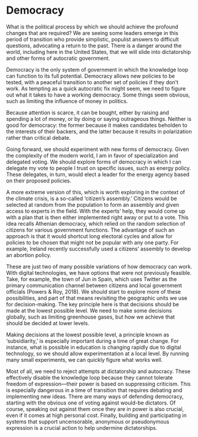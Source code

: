 # Democracy

What is the political process by which we should achieve the profound changes that are required? We are seeing some leaders emerge in this period of transition who provide simplistic, populist answers to difficult questions, advocating a return to the past. There is a danger around the world, including here in the United States, that we will slide into dictatorship and other forms of autocratic government.

Democracy is the only system of government in which the knowledge loop can function to its full potential. Democracy allows new policies to be tested, with a peaceful transition to another set of policies if they don’t work. As tempting as a quick autocratic fix might seem, we need to figure out what it takes to have a working democracy. Some things seem obvious, such as limiting the influence of money in politics. 

Because attention is scarce, it can be bought, either by raising and spending a lot of money, or by doing or saying outrageous things. Neither is good for democracy: the former because it makes candidates beholden to the interests of their backers, and the latter because it results in polarization rather than critical debate. 

Going forward, we should experiment with new forms of democracy. Given the complexity of the modern world, I am in favor of specialization and delegated voting. We should explore forms of democracy in which I can delegate my vote to people I trust on specific issues, such as energy policy. These delegates, in turn, would elect a leader for the energy agency based on their proposed policies.

A more extreme version of this, which is worth exploring in the context of the climate crisis, is a so-called ‘citizen’s assembly.’ Citizens would be selected at random from the population to form an assembly and given access to experts in the field. With the experts’ help, they would come up with a plan that is then either implemented right away or put to a vote. This idea recalls Athenian democracy, which relied on the random selection of citizens for various government functions. The advantage of such an approach is that it would shortcut long electoral cycles and allow for policies to be chosen that might not be popular with any one party. For example, Ireland recently successfully used a citizens’ assembly to develop an abortion policy.

These are just two of many possible variations of how democracy can work. With digital technologies, we have options that were not previously feasible. Take, for example, the town of Jun in Spain, which uses Twitter as the primary communication channel between citizens and local government officials (Powers & Roy, 2018). We should start to explore more of these possibilities, and part of that means revisiting the geographic units we use for decision-making. The key principle here is that decisions should be made at the lowest possible level. We need to make some decisions globally, such as limiting greenhouse gases, but how we achieve that should be decided at lower levels. 

Making decisions at the lowest possible level, a principle known as ‘subsidiarity,’ is especially important during a time of great change. For instance, what is possible in education is changing rapidly due to digital technology, so we should allow experimentation at a local level. By running many small experiments, we can quickly figure what works well.

Most of all, we need to reject attempts at dictatorship and autocracy. These effectively disable the knowledge loop because they cannot tolerate freedom of expression—their power is based on suppressing criticism. This is especially dangerous in a time of transition that requires debating and implementing new ideas. There are many ways of defending democracy, starting with the obvious one of voting against would-be dictators. Of course, speaking out against them once they are in power is also crucial, even if it comes at high personal cost. Finally, building and participating in systems that support uncensorable, anonymous or pseudonymous expression is a crucial action to help undermine dictatorships.
